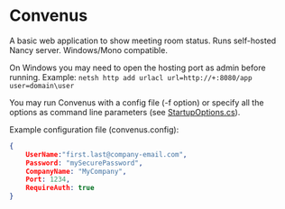 Convenus
========


A basic web application to show meeting room status. Runs self-hosted Nancy server. Windows/Mono compatible.

On Windows you may need to open the hosting port as admin before running. 
Example: 
`netsh http add urlacl url=http://+:8080/app user=domain\user`


You may run Convenus with a config file (-f option) or specify all the options as command line parameters (see [StartupOptions.cs](Convenus/StartupOptions.cs)).

Example configuration file (convenus.config):
```json
{
	UserName:"first.last@company-email.com",
	Password: "mySecurePassword",
	CompanyName: "MyCompany",
	Port: 1234,
	RequireAuth: true
}
```
